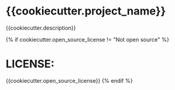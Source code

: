 # {{cookiecutter.project_name}}
{{cookiecutter.description}}

{% if cookiecutter.open_source_license != "Not open source" %}
# LICENSE:
{{cookiecutter.open_source_license}}
{% endif %}
